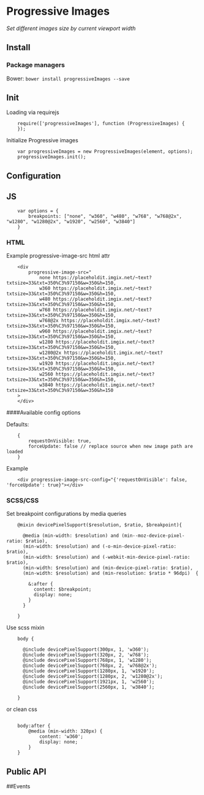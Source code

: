 # Progressive Images

_Set different images size by current viewport width_

## Install

### Package managers

Bower: `bower install progressiveImages --save`

## Init

Loading via requirejs

```
    require(['progressiveImages'], function (ProgressiveImages) {
    });

```

Initialize Progressive images

```
    var progressiveImages = new ProgressiveImages(element, options);
    progressiveImages.init();

```

## Configuration

## JS

```
    var options = {
        breakpoints: ["none", "w360", "w480", "w768", "w768@2x", "w1280", "w1280@2x", "w1920", "w2560", "w3840"]
    }

```

### HTML

Example progressive-image-src html attr

```
    <div
        progressive-image-src="
            none https://placeholdit.imgix.net/~text?txtsize=33&txt=350%C3%97150&w=350&h=150,
            w360 https://placeholdit.imgix.net/~text?txtsize=33&txt=350%C3%97150&w=350&h=150,
            w480 https://placeholdit.imgix.net/~text?txtsize=33&txt=350%C3%97150&w=350&h=150,
            w768 https://placeholdit.imgix.net/~text?txtsize=33&txt=350%C3%97150&w=350&h=150,
            w768@2x https://placeholdit.imgix.net/~text?txtsize=33&txt=350%C3%97150&w=350&h=150,
            w960 https://placeholdit.imgix.net/~text?txtsize=33&txt=350%C3%97150&w=350&h=150,
            w1280 https://placeholdit.imgix.net/~text?txtsize=33&txt=350%C3%97150&w=350&h=150,
            w1280@2x https://placeholdit.imgix.net/~text?txtsize=33&txt=350%C3%97150&w=350&h=150,
            w1920 https://placeholdit.imgix.net/~text?txtsize=33&txt=350%C3%97150&w=350&h=150,
            w2560 https://placeholdit.imgix.net/~text?txtsize=33&txt=350%C3%97150&w=350&h=150,
            w3840 https://placeholdit.imgix.net/~text?txtsize=33&txt=350%C3%97150&w=350&h=150
    >
    </div>

```

####Available config options

Defaults:

```
    {
        requestOnVisible: true,
        forceUpdate: false // replace source when new image path are loaded
    }
```

Example

```
    <div progressive-image-src-config="{'requestOnVisible': false, 'forceUpdate': true}"></div>

```

### SCSS/CSS

Set breakpoint configurations by media queries

```
    @mixin devicePixelSupport($resolution, $ratio, $breakpoint){

      @media (min-width: $resolution) and (min--moz-device-pixel-ratio: $ratio),
      (min-width: $resolution) and (-o-min-device-pixel-ratio: $ratio),
      (min-width: $resolution) and (-webkit-min-device-pixel-ratio: $ratio),
      (min-width: $resolution) and (min-device-pixel-ratio: $ratio),
      (min-width: $resolution) and (min-resolution: $ratio * 96dpi)  {

        &:after {
          content: $breakpoint;
          display: none;
        }
      }

    }

```

Use scss mixin

```
    body {

      @include devicePixelSupport(300px, 1, 'w360');
      @include devicePixelSupport(320px, 2, 'w768');
      @include devicePixelSupport(768px, 1, 'w1280');
      @include devicePixelSupport(768px, 2, 'w768@2x');
      @include devicePixelSupport(1280px, 1, 'w1920');
      @include devicePixelSupport(1280px, 2, 'w1280@2x');
      @include devicePixelSupport(1921px, 1, 'w2560');
      @include devicePixelSupport(2560px, 1, 'w3840');

    }

```
or clean css

```

    body:after {
        @media (min-width: 320px) {
            content: 'w360';
            display: none;
        }
    }

```


## Public API



##Events